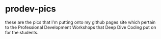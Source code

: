 # prodev-pics
these are the pics that I'm putting onto my github pages site which pertain to the Professional Development Workshops that Deep Dive Coding put on for the students.

